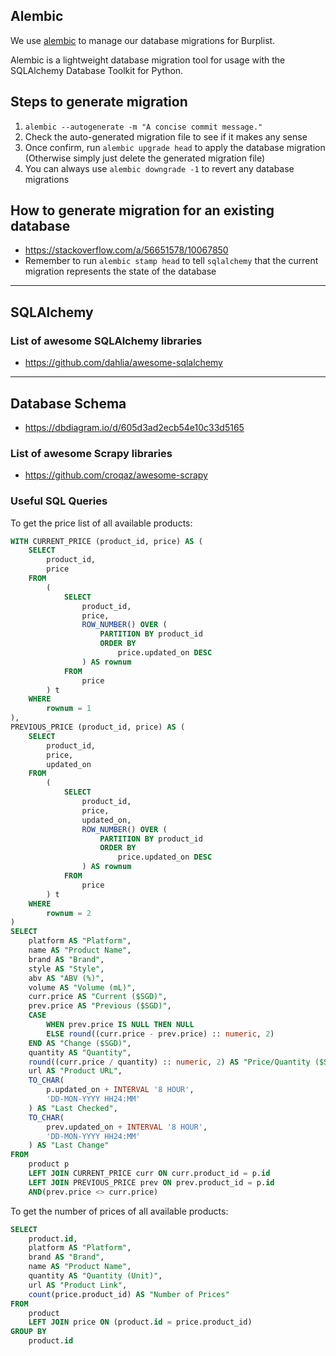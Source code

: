 ## Alembic

We use [alembic](https://alembic.sqlalchemy.org/en/latest/) to manage our database migrations for Burplist.

Alembic is a lightweight database migration tool for usage with the SQLAlchemy Database Toolkit for Python.

## Steps to generate migration

1. `alembic --autogenerate -m "A concise commit message."`
2. Check the auto-generated migration file to see if it makes any sense
3. Once confirm, run `alembic upgrade head` to apply the database migration (Otherwise simply just delete the generated migration file)
4. You can always use `alembic downgrade -1` to revert any database migrations

## How to generate migration for an existing database

-   https://stackoverflow.com/a/56651578/10067850
-   Remember to run `alembic stamp head` to tell `sqlalchemy` that the current migration represents the state of the database

---

## SQLAlchemy

### List of awesome SQLAlchemy libraries

-   https://github.com/dahlia/awesome-sqlalchemy

---

## Database Schema

-   https://dbdiagram.io/d/605d3ad2ecb54e10c33d5165

### List of awesome Scrapy libraries

-   https://github.com/croqaz/awesome-scrapy

### Useful SQL Queries

To get the price list of all available products:

```sql
WITH CURRENT_PRICE (product_id, price) AS (
    SELECT
        product_id,
        price
    FROM
        (
            SELECT
                product_id,
                price,
                ROW_NUMBER() OVER (
                    PARTITION BY product_id
                    ORDER BY
                        price.updated_on DESC
                ) AS rownum
            FROM
                price
        ) t
    WHERE
        rownum = 1
),
PREVIOUS_PRICE (product_id, price) AS (
    SELECT
        product_id,
        price,
        updated_on
    FROM
        (
            SELECT
                product_id,
                price,
                updated_on,
                ROW_NUMBER() OVER (
                    PARTITION BY product_id
                    ORDER BY
                        price.updated_on DESC
                ) AS rownum
            FROM
                price
        ) t
    WHERE
        rownum = 2
)
SELECT
    platform AS "Platform",
    name AS "Product Name",
    brand AS "Brand",
    style AS "Style",
    abv AS "ABV (%)",
    volume AS "Volume (mL)",
    curr.price AS "Current ($SGD)",
    prev.price AS "Previous ($SGD)",
    CASE
        WHEN prev.price IS NULL THEN NULL
        ELSE round((curr.price - prev.price) :: numeric, 2)
    END AS "Change ($SGD)",
    quantity AS "Quantity",
    round((curr.price / quantity) :: numeric, 2) AS "Price/Quantity ($SGD)",
    url AS "Product URL",
    TO_CHAR(
        p.updated_on + INTERVAL '8 HOUR',
        'DD-MON-YYYY HH24:MM'
    ) AS "Last Checked",
    TO_CHAR(
        prev.updated_on + INTERVAL '8 HOUR',
        'DD-MON-YYYY HH24:MM'
    ) AS "Last Change"
FROM
    product p
    LEFT JOIN CURRENT_PRICE curr ON curr.product_id = p.id
    LEFT JOIN PREVIOUS_PRICE prev ON prev.product_id = p.id
    AND(prev.price <> curr.price)
```

To get the number of prices of all available products:

```sql
SELECT
	product.id,
	platform AS "Platform",
	brand AS "Brand",
	name AS "Product Name",
	quantity AS "Quantity (Unit)",
	url AS "Product Link",
	count(price.product_id) AS "Number of Prices"
FROM
	product
	LEFT JOIN price ON (product.id = price.product_id)
GROUP BY
	product.id
```
